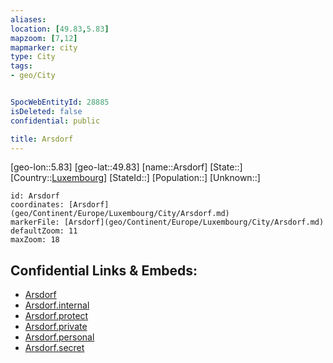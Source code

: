 ```yaml
---
aliases: 
location: [49.83,5.83]
mapzoom: [7,12] 
mapmarker: city 
type: City
tags:
- geo/City


SpocWebEntityId: 28885
isDeleted: false
confidential: public

title: Arsdorf
---
```

[geo-lon::5.83]
[geo-lat::49.83]
[name::Arsdorf]
[State::]
[Country::[Luxembourg](geo/Continent/Europe/Luxembourg.md)]
[StateId::]
[Population::]
[Unknown::]


```leaflet
id: Arsdorf
coordinates: [Arsdorf](geo/Continent/Europe/Luxembourg/City/Arsdorf.md)
markerFile: [Arsdorf](geo/Continent/Europe/Luxembourg/City/Arsdorf.md)
defaultZoom: 11 
maxZoom: 18
```


## Confidential Links & Embeds: 
- [Arsdorf](../../../../../../_public/geo/Continent/Europe/Luxembourg/City/Arsdorf.md) 
- [Arsdorf.internal](../../../../../../_internal/geo/Continent/Europe/Luxembourg/City/Arsdorf.internal.md) 
- [Arsdorf.protect](../../../../../../_protect/geo/Continent/Europe/Luxembourg/City/Arsdorf.protect.md) 
- [Arsdorf.private](../../../../../../_private/geo/Continent/Europe/Luxembourg/City/Arsdorf.private.md) 
- [Arsdorf.personal](../../../../../../_personal/geo/Continent/Europe/Luxembourg/City/Arsdorf.personal.md) 
- [Arsdorf.secret](../../../../../../_secret/geo/Continent/Europe/Luxembourg/City/Arsdorf.secret.md) 
